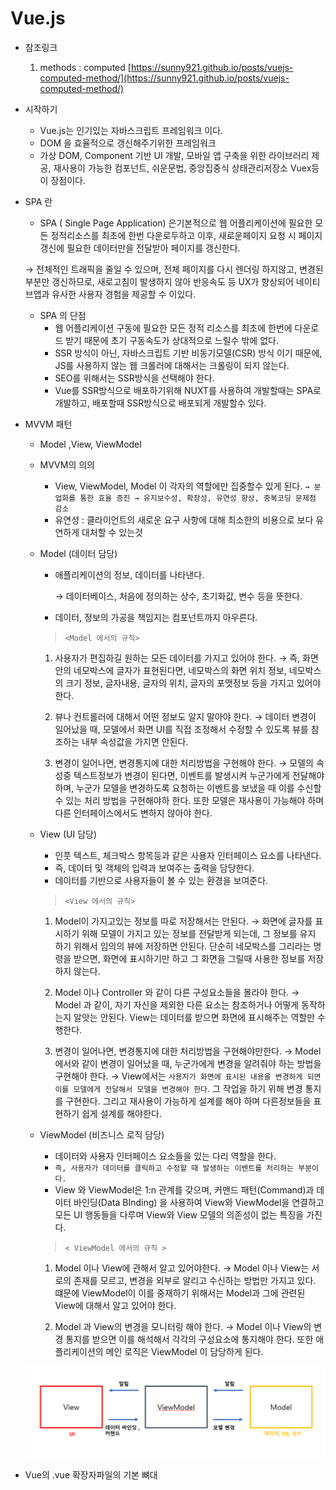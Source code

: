 # Vue.js

- 참조링크
    1. methods : computed
    [https://sunny921.github.io/posts/vuejs-computed-method/](https://sunny921.github.io/posts/vuejs-computed-method/)

- 시작하기
    - Vue.js는 인기있는 자바스크립트 프레임워크 이다.
    - DOM 을 효율적으로 갱신해주기위한 프레임워크
    - 가상 DOM, Component 기반 UI 개발, 모바일 앱 구축을 위한 라이브러리 제공, 재사용이 가능한 컴포넌트, 쉬운문법, 중앙집중식 상태관리저장소 Vuex등이 장점이다.
    

- SPA 란
    - SPA ( Single Page Application) 은기본적으로 웹 어플리케이션에 필요한 모든 정적리소스를 최초에 한번 다운로두하고 이후, 새로운페이지 요청 시 페이지 갱신에 필요한 데이터만을 전달받아 페이지를 갱신한다.
    
    → 전체적인 트래픽을 줄일 수 있으며, 전체 페이지를 다시 렌더링 하지않고, 변경된 부분만 갱신하므로, 새로고침이 발생하지 않아 반응속도 등 UX가 향상되어 네이티브앱과 유사한 사용자 경험을 제공할 수 이있다.
    
    - SPA 의 단점
        - 웹 어플리케이션 구동에 필요한 모든 정적 리소스를 최초에 한번에 다운로드 받기 때문에 초기 구동속도가 상대적으로 느릴수 밖에 없다.
        - SSR 방식이 아닌, 자바스크립트 기반 비동기모델(CSR) 방식 이기 때문에, JS를 사용하지 않는 웹 크롤러에 대해서는 크롤링이 되지 않는다.
        - SEO를 위해서는 SSR방식을 선택해야 한다.
        - Vue를 SSR방식으로 배포하기위해 NUXT를 사용하여 개발할때는 SPA로 개발하고, 배포할때 SSR방식으로 배포되게 개발할수 있다.
        
    

- MVVM 패턴
    - Model ,View, ViewModel
    - MVVM의 의의
        - View, ViewModel, Model 이 각자의 역할에만 집중할수 있게 된다.
        `→ 분업화를 통한 효율 증진
         → 유지보수성, 확장성, 유연성 향상, 중복코딩 문제점 감소`
        * 유연성 : 클라이언트의 새로운 요구 사항에 대해 최소한의 비용으로 보다 유연하게 대처할 수 있는것
    - Model (데이터 담당)
        - 애플리케이션의 정보, 데이터를 나타낸다.
            
            → 데이터베이스, 처음에 정의하는 상수, 초기화값, 변수 등을 뜻한다.
            
        - 데이터, 정보의 가공을 책임지는 컴포넌트까지 아우른다.
        
        > `<Model 에서의 규칙>`
        1. 사용자가 편집하길 원하는 모든 데이터를 가지고 있어야 한다.
        → 즉, 화면안의 네모박스에 글자가 표현된다면, 네모박스의 화면 위치 정보, 네모박스의 크기 정보, 글자내용, 글자의 위치, 글자의 포맷정보 등을 가지고 있어야한다.
        
        2. 뷰나 컨트롤러에 대해서 어떤 정보도 알지 말아야 한다.
        → 데이터 변경이 일어났을 때, 모델에서 화면 UI를 직접 조정해서 수정할 수 있도록 뷰를 참조하는 내부 속성값을 가지면 안된다.
        
        3. 변경이 일어나면, 변경통지에 대한 처리방법을 구현해야 한다.
        → 모델의 속성중 텍스트정보가 변경이 된다면, 이벤트를 발생시켜 누군가에게 전달해야 하며, 누군가 모델을 변경하도록 요청하는 이벤트를 보냈을 때 이를 수신할수 있는 처리 방법을 구현해야하 한다. 또한 모델은 재사용이 가능해야 하며 다른 인터페이스에서도 변하지 않아야 한다.
        > 
    
    - View (UI 담당)
        - 인풋 텍스트, 체크박스 항목등과 같은 사용자 인터페이스 요소를 나타낸다.
        - 즉, 데이터 및 객체의 입력과 보여주는 출력을 담당한다.
        - 데이터를 기반으로 사용자들이 볼 수 있는 환경을 보여준다.
        
        > `<View 에서의 규칙>`
        1. Model이 가지고있는 정보를 따로 저장해서는 안된다.
        → 화면에 글자를 표시하기 위해 모델이 가지고 있는 정보를 전달받게 되는데, 그 정보를 유지 하기 위해서 임의의 뷰에 저장하면 안된다. 단순히 네모박스를 그리라는 명령을 받으면, 화면에 표시하기만 하고 그 화면을 그릴때 사용한 정보를 저장하지 않는다.
        
        2.  Model 이나 Controller 와 같이 다른 구성요소들을 몰라야 한다.
        → Model 과 같이, 자기 자신을 제외한 다른 요소는 참조하거나 어떻게 동작하는지 알앗는 안된다. View는 데이터를 받으면 화면에 표시해주는 역할만 수행한다.
        
        3. 변경이 일어나면, 변경통지에 대한 처리방법을 구현해야만한다.
        → Model에서와 같이 변경이 일어났을 때, 누군가에게 변경을 알려줘야 하는 방법을 구현해야 한다.
        → View에서는 `사용자가 화면에 표시된 내용을 변경하게 되면 이를 모델에게 전달해서 모델을 변경해야 한다`. 그 작업을 하기 위해 변경 통지를 구현한다. 그리고 재사용이 가능하게 설계를 해야 하며 다른정보들을 표현하기 쉽게 설계를 해야한다.
        > 
    
    - ViewModel (비즈니스 로직 담당)
        - 데이터와 사용자 인터페이스 요소들을 있는 다리 역할을 한다.
        - `즉, 사용자가 데이터를 클릭하고 수정할 때 발생하는 이벤트를 처리하는 부분이다.`
        - View 와 ViewModel은 1:n 관계를 갖으며, 커맨드 패턴(Command)과 데이터 바인딩(Data BInding) 을 사용하여 View와 ViewModel을 연결하고 모든 UI 행동들을 다루며 View와 View 모델의 의존성이 없는 특징을 가진다.
        
        > `< ViewModel 에서의 규칙 >`
        1. Model 이나 View에 관해서 알고 있어야한다.
        → Model 이나 View는 서로의 존재를 모르고, 변경을 외부로 알리고 수신하는 방법만 가지고 있다. 떄문에 ViewModel이 이를 중재하기 위해서는 Model과 그에 관련된 View에 대해서 알고 있어야 한다.
        
        2. Model 과 View의 변경을 모니터링 해야 한다.
        → Model 이나 View의 변경 통지를 받으면 이를 해석해서 각각의 구성요소에 통지해야 한다. 또한 애플리케이션의 메인 로직은 ViewModel 이 담당하게 된다.
        > 
        
    
    ![Untitled](Vue%20js%20abeb1f281cbc4e3181523cb7cf7e08b9/Untitled.png)
    

- Vue의 .vue 확장자파일의 기본 뼈대
    
    > <template>
    - html 태그가 들어간다.
    
    <script>
    - 자바스크립트, 함수, 데이터가 들어간다.
    
    <style>
    - 컴포넌트를 꾸며줄 CSS 요소가 들어간다.
    > 
    

- Component Life Cycle
    - beforeCreate
    - `created`
    - beforeMount
    - `mounted`
    - beforeupdate
    - update
    - beforeDestroy
    - destoryed
    
    - created
        - 컴포넌트가 생성된 단계, 아직 DOM에 vue 인스턴스가 붙지 않아서 DOM에 관한 함수의 사용은 불가하다.
        - AJAX 요청으로 데이터를 fetch하는데 주로 쓰인다.
    - mounted
        - 컴포넌트 및 DOM에 vue 인스턴스가 붙은 상태, DOM을 조작하는 함수의 사용이 가능하다.
        - 부모 컴포넌트와 자식 컴포넌트간의 관계는
        부모컴포넌트가 created 된 이후 자식 컴포넌트의 created, mounted 훅이 시작되고,
        그 이후에 부모컴포넌트의 mounted가 시작된다.
        
        ![Untitled](Vue%20js%20abeb1f281cbc4e3181523cb7cf7e08b9/Untitled%201.png)
        

---

- 링크
    - Vue 이벤트에 관한 공식문서
        
        [https://v2.ko.vuejs.org/v2/guide/events.html](https://v2.ko.vuejs.org/v2/guide/events.html)
        

- 축약어
    - @click
        - v-on: click 을 축약 시킴
        - 이벤트 리슨에 대한 축약어를 사용했다면, 모든코드에서 “@”로 사용해야함
    - “:”
        - v-bind: 의 축약어
        - :value=”value” 처럼 사용
- 보간법
    
    ```jsx
    <p>{{outputGoal()}}</p>
    ```
    
    - 위와 같이 vue의 데이터 및 methods를 사용하기 위한 구문
- vue에서의 `this`
    
    ```jsx
    const app = Vue.createApp({
      data() {
        return {
          courseGoalA: "Finish This Course and learn Vue!",
          courseGoalB: "Master Vue and build amazing apps!",
    
          vueLink: "https://v3-docs.vuejs-korea.org/",
        };
      },
      methods: {
        outputGoal() {
          let randomNumber = Math.random();
          if (randomNumber < 0.5) {
            return this.courseGoalA;
          } else {
            return this.courseGoalB;
          }
        },
      },
    });
    app.mount("#user-goal");
    ```
    
    - Vue 에서의 `this` 는 자신을 만든 객체, 위의 코드에서는 const app 으로 볼수 있다.

### Vue를 이용한 DOM 상호작용

- index.html

```html
<!DOCTYPE html>
<html lang="en">
  <head>
    <meta charset="UTF-8" />
    <meta name="viewport" content="width=device-width, initial-scale=1.0" />
    <title>Vue Basics</title>
    <link
      href="https://fonts.googleapis.com/css2?family=Jost:wght@400;700&display=swap"
      rel="stylesheet"
    />
    <link rel="stylesheet" href="styles.css" />
    <script src="https://unpkg.com/vue@next" defer></script>
    <script src="app.js" defer></script>
  </head>
  <body>
    <header>
      <h1>Vue Course Goals</h1>
    </header>
    <section id="user-goal">
      <h2>My Course Goal</h2>
      <p>{{courseGoal}}</p>
      <p>Lean More <a :href="vueLink"> About Vue</a></p>
    </section>
  </body>
</html>
```

- `defer` html 에서 페이지가 모두 로드된 후에 해당 외부스크립트가 실행됨을 명시한다.
- v-bind:href 코드로 vue에서 넘어온 값을 사용할수있다 (Tag에서)
동적 속성 할당!

- Vue app인스턴스 생성 및 연결하기
    - app.js
    
    ```jsx
    const app = Vue.createApp({
      data() {
        return {
          courseGoal: "Finish This Course and learn Vue!",
        };
      },
    });
    app.mount("#user-goal");
    ```
    
    - data는 무조건 함수로 선언된다. (키워드 변경불가),
    return 으로 나가는 값들을 데이터로 사용할수 있다. → html에서 사용
    - data 는 그 자체로 함수이자 메서드 며.
    - `methods`는 메서드 및 함수로 만들어진 객체를 갖는다.
    
    ```jsx
    const app = Vue.createApp({
      data() {
        return {
          courseGoal: "Finish This Course and learn Vue!",
          vueLink: "https://v3-docs.vuejs-korea.org/",
        };
      },
      methods: {
        outputGoal() {
          let randomNumber = Math.random();
          if (randomNumber < 0.5) {
            return "Learn Vue!";
          } else {
            return "Master Vue!";
          }
        },
      },
    });
    app.mount("#user-goal");
    ```
    
- v-on 을 통해 이벤트 바인딩 하기
    
    ```html
    <h2>Events in Action</h2>
          <button v-on:click="counter++">Add</button>
          <button v-on:click="counter=0">Remove</button>
          <p>Result: {{ counter }}</p>
    ```
    
- v-on으로 효율적인 vue 바인딩
    - index.html
    
    ```html
    <!DOCTYPE html>
    <html lang="en">
      <head>
        <meta charset="UTF-8" />
        <meta name="viewport" content="width=device-width, initial-scale=1.0" />
        <title>Vue Basics</title>
        <link
          href="https://fonts.googleapis.com/css2?family=Jost:wght@400;700&display=swap"
          rel="stylesheet"
        />
        <link rel="stylesheet" href="styles.css" />
        <script src="https://unpkg.com/vue@next" defer></script>
        <script src="app.js" defer></script>
      </head>
      <body>
        <header>
          <h1>Vue Events</h1>
        </header>
        <section id="events">
          <h2>Events in Action</h2>
          <button v-on:click="addCounter(5)">Add</button>
          <button v-on:click="resetCounter">Remove</button>
          <button v-on:click="reduceCounter(3)">Reduce</button>
          <p>Result: {{ counter }}</p>
          <input
            type="text"
            v-on:input="setName($event, 'kdman')"
            v-on:keyup.enter="confirmInput"
          />
          <!-- $event는 지정된 내장 이벤트객체를 전달할수있는 값 -->
          <p>Your Name : {{confirmedName }}</p>
          <form v-on:submit.prevent="submitForm">
            <input type="text" />
            <button>Sign Up</button>
          </form>
        </section>
      </body>
    </html>
    ```
    
    - app.js
    
    ```jsx
    const app = Vue.createApp({
      data() {
        return {
          counter: 0,
          name: "",
          confirmedName: "",
        };
      },
      methods: {
        confirmInput() {
          this.confirmedName = this.name;
        },
        submitForm() {
          alert("Submitted!");
        },
        addCounter(num) {
          this.counter = this.counter + num;
        },
        resetCounter() {
          this.counter = 0;
        },
        reduceCounter(num) {
          this.counter = this.counter - num;
        },
        setName(event, lastname) {
          //event 인수는 이벤트가 발생한 엘리먼트를 그대로 가져온다.
          //이벤트리스너의 JS 기본 방식중 하나
    
          this.name = event.target.value + " " + lastname;
        },
      },
    });
    
    app.mount("#events");
    ```
    
- v-model
    - v-model 은 v-bind=”value” v-on:click 과 같이 바인딩과 이벤트를 동시에 쓸수 있는 축약어 이다.
    - v-model을 통해 양방향 바인딩이 가능하다.

### 고급 반응형

- Vue는 html에서 선언된 Methods는 페이지에 변경점이 있을 때마다 재실행 한다. (모든 Method전부, 바인딩 되지 않은 methods들!)
- 연산 (Computer) 프로퍼티
    - Vue가 의존성을 인식하고, 의존성이 변경된 경우에만 재실행
    - 즉, method처럼 모든 변경에 대해 재실행 되는 것이 아닌, 의존성 (바라보는 computed 객체)의 변화가 일어날 때만, 해당 함수객체를 실행하기 때문에, method 보다 유용하게 사용할수 있다.
    
    ```jsx
    const app = Vue.createApp({
      data() {
        return {
          counter: 0,
          name: "",
        };
      },
      methods: {
        outputFullName() {
          console.log("run again");
          if (this.name === "") {
            return "";
          }
          return this.name + " " + "kdman";
        },
        setName(event) {
          this.name = event.target.value;
        },
        add(num) {
          this.counter = this.counter + num;
        },
        reduce(num) {
          this.counter = this.counter - num;
          // this.counter--;
        },
      },
      computed : {
        
      }
    });
    ```
    
    - computed라는 지정된 이름으로만 선언해야 하며, methods와 같이 객체를 반환 한다.
    
    ```jsx
    computed: {
        fullname() {
          console.log("run again");
          if (this.name === "") {
            return "";
          }
          return this.name + " " + "kdman";
        },
      },
    ```
    
    ```html
    <section id="events">
          <h2>Events in Action</h2>
          <button v-on:click="add(10)">Add 10</button>
          <button v-on:click="reduce(5)">Subtract 5</button>
          <p>Result: {{ counter }}</p>
          <input type="text" v-on:input="setName($event)" />
          <p>Your Name: {{ fullname }}</p> <!--computed의 객체 사용-->
        </section>
    ```
    
    - 메소드(함수)의 형태로 각각선언하지만, 사용되는 방식은 data 프로퍼티와 같이 사용한다.
    method 사용과 같이 () 를 사용하지않고 이름그대로 사용(작명도, data와 같이 data형식에 맞게 작명) → `변수처럼 사용한다`
    - comupted의 객체를 사용한다기 보다, 해당 객체를 바라보며 호출 하는 형식
    - methods의 함수 객체들 처럼, 값이 변화할 때마다 재실행 되는것이 아니며, 의존성이 있는 객체의 변화가 생길때에만 호출한다.
    - 따라서 method 보다는 computed의 함수 객체를 사용하여 값을 사용하는것이 좋다.
    methods는 페이지에서 어떤 항목이 변경되든 값을 재계산 해야하는 경우만 사용하면 좋다
    
- 감시자 (Watcher)
    - 의존성 중 하나가 변경될 때, Vue에 실행하도록 지시한다.
    - computed와 같이 변경되는 사항에 대해서만 실행한다.
    - 두개 이상의 연관된 data프로퍼티를 watch 하며 사용하기에는 좋지 않다.
    ( 해당 경우에는 computed를 사용하는게 낫다)
    - 하지만, 단적으로 data 프로퍼티 하나에 대한 Logic을 설계할때는 watch를 사용하면 상당히 좋다.
        
        ```
        const app = Vue.createApp({
          data() {
            return {
              counter: 0,
              name: "",
              fullname: "",
            };
          },
          methods: {
            outputFullName() {
              console.log("run again");
              if (this.name === "") {
                return "";
              }
              return this.name + " " + "kdman";
            },
            setName(event) {
              this.name = event.target.value;
            },
            add(num) {
              this.counter = this.counter + num;
            },
            reduce(num) {
              this.counter = this.counter - num;
              // this.counter--;
            },
          },
          **watch: {
            name(value) {
              this.fullname = value + " " + "kd";
            },**
          },
          computed: {
            // fullname() {
            //   console.log("run again");
            //   if (this.name === "") {
            //     return "";
            //   }
            //   return this.name + " " + "kdman";
            // },
          },
        });
        
        app.mount("#events");
        ```
        
        ![Untitled](Vue%20js%20abeb1f281cbc4e3181523cb7cf7e08b9/Untitled%202.png)
        
        - watch 함수객체에 인수가 1개일때
        첫번째 인수값은, 바라보는 data의 마지막 값이다.
        
        ```jsx
        watch: {
            name(value) {
              this.fullname = value + " " + "kd";
            },
        ```
        
        - watch 함수객체에 인수가 2개일떄
            
            첫번째 인수값은 newValue, 두번째 인수값은 oldValue이다
            
            ```jsx
            watch: {
                name(newValue, oldValue) {
                  this.fullname = value + " " + "kd";
                },
            ```
            
        
        - 두개이상의 연관에 data 처리에 대한 watch 와 computed의 비교
        computed가 두개이상의 바인딩 데이터를 처리하기에 훨씬 수월함을 알 수 있다.
        
        ```jsx
        /** watch */
        watch: {
            name(value) {
              if (value === "") {
                this.fullname = "";
              } else {
                this.fullname = value + " " + this.lastName;
              }
            },
            lastName(value) {
              if (value === "") {
                this.fullname = "";
              } else {
                this.fullname = this.name + " " + value;
              }
            },
          },
        
        /** computed */
        computed: {
           nameSetting() {
              if (this.name === "") {
                return "";
              }
              return this.name + " " + this.lastName;
            },
          },
        
        ```
        
        - watch를 쓰기 좋은 예시
        data 프로퍼티의 값이 변화하는 것에 대한 분기 처리및 상태 변경에 용이 하다.
        
        ```
        counter(value) {
              if (value > 50) {
                const that = this; //setTimeout 내부에서 this를 사용하기 위한 선언
                setTimeout(function () {
                  that.counter = 0;
                }, 2 * 1000);
              }
            },
        ```
        

- `Methods` VS `Computed` VS `Watch`
    - Methods
        - 이벤트 바인딩 또는 데이터 바인딩을 위해 사용
        - 데이터 바인딩 {{ value }}  일 경우, 페이지의 리렌더링이 발생할때마다
        함수 재호출 이 발생하는 단점 존재
        → 리렌더링 때마다 갱신되야하는 경우에는 사용
        - 때문에 `이벤트 바인딩`을 위해 주로 사용
        
    - Computed
        - 다른 데이터를 기반으로 하는 데이터를 가져오기 유용
        - 의존하는 데이터가 바뀔때만 재실행 된다. (의존성 기반)
        - 다른데이터에 의존하는 데이터 바인딩에 사용
    - Watch
        - 어떠한 프로퍼티든 감시할 수 있다.
        - 데이터 변경에 대한 반응을 코드로 실행 가능( http request, setTimeout …)
        - 바뀌는 데이터를 토대로, 데이터가 아닌 내부에서 업데이트가 필요한 작업이 있을 때에 사용하면 좋다.

### 동적 스타일링

- 인라인 스타일
    - html 태그내에 `:style=”{borderColor : conditionValue ? ‘#ccc’ : ‘#aaa’}` 와 같이
        
        v-bind를 이용해 style 속성에 할당할 수 있다.
        
- class 동적 할당1
    
    ```html
    <div
            :class="boxASelected ? 'demo active' : 'demo'"
            @click="boxSelected('A')"
          ></div>
    ```
    
    - css 스타일을 미리 만들어 놓고, 그에따른 선택자가 활성화 될 때, 지정한 스타일이 활성화 되기 한다.
- class 동적 할당 2
    
    ```html
    <div
            :class="{demo : true, active : boxASelected}"
            @click="boxSelected('A')"
          ></div>
    
    <div
            class="demo"
            :class="{active : boxASelected}"
            @click="boxSelected('A')"
          ></div>
    
    //둘다 가능
    ```
    
    - demo class는 항상 활성화 하고, active class는 boxASelected의 값에 따라 활성화를 결정

### 콘텐츠 조건부 렌더링 및 목록 렌더링

- v-if
    - v-if 문을 통해 자바스크립트 조건문으로 해당 엘리먼트를 조건부 렌더링 할 수 있다.
        
        ```html
        <p v-if="goals.length === 0">
        ```
        
- v-else
    
    ```html
    <p v-if="goals.length === 0">No goals have been added yet - please start adding some</p>
       <ul v-else v-for="goal in goals">
          <li>{{goal}}</li>
          <li v-if="goals.length === 0">Goals</li>
       </ul>
    ```
    
    - v-else는 v-if 가 사용되는 엘리먼트의 바로 다음에 와야 사용가능하다.
    - 바로위의 v-if조건에 대한 Opposition 값으로 조건부 렌더링을 한다.
- v-else-if
    - v-else-if 또한 v-if 가 사용되는 바로 다음 엘리먼트에 사용해야 한다.,
    
    ```html
    <p v-if="goals.length === 0">
            No goals have been added yet - please start adding some!
          </p>
          <ul v-else-if="goals.length > 0" v-for="goal in goals">
            <li>{{goal}}</li>
            <li v-if="goals.length === 0">Goals</li>
          </ul>
          <p v-else>...</p>
    ```
    
    - v-if , v- else-if , v-else는 사용시에는 v-if를 따라 움직여야 한다.
- v-show (v-if의 대안?)
    - v-show는 v-if 패밀리와 다르게 독립적인 조건부 렌더링이 가능케한다.
    
    ```html
    <p v-show="goals.length === 0">
    ```
    

- `v-if`  VS `v-show`
    - v-if 는 실제로 DOM에서 요소를 추가 및 제거 한다.
        - 요소를 추가하고 제거할 떄 성능에 영향을 줄 수 있다.
    
    - v-show 는 css를 통해 요소를 숨기거나 표시한다.
        - DOM에 필요하지 않은 요소까지 들고 있게 될 수 도 있다.
        - 콘텐츠 상태가 표시 및 숨김을 통해 “자주” 바뀌어야 하는 상황에서는 사용
        
    - 평소에는 v-if를 이용하는 것 이좋다.

- v-for
    - Vue에서 쓰이는 반복렌더링 반복문은 v-for 이다
    
    ```html
    <li v-for="goal in goals">{{goal}}</li>
    ```
    
    - JS의 표준 문법인 item of List 가 아닌 item in List 의 형식으로 사용한다.
    - 인덱스를 표현하기
    
    ```html
    <li v-for="(goal, index) in goals">{{goal}} - {{index}}</li>
    ```
    
    - Array외의 반복
    
    ```html
    <ul>
            <li v-for="(value, key, index) in {name:'max', key:'Vue Master'}">
              {{key}} : {{value}} - {{index}}
            </li>
          </ul>
    ```
    
    ![Untitled](Vue%20js%20abeb1f281cbc4e3181523cb7cf7e08b9/Untitled%203.png)
    
    - 숫자로 반복하기
    
    ```html
    <ul><li v-for="num in 10">{{num}}</li></ul>
    ```
    
    ![Untitled](Vue%20js%20abeb1f281cbc4e3181523cb7cf7e08b9/Untitled%204.png)
    
- v-for + key (목록에 대한 상태 유실 방지)
    - v-for로 반복되는 렌더링에서는 1번째요소를 삭제할 시, 그 다음요소가 1번째의 자리를 차지하게 되면, 해당자리에 있던 데이터를 덮어쓸수 있다.( 또는 데이터사용에 있어서 버그가 발생할 수 있다._)
    - 때문에, v-for 사용시 각 목록에 대한 고유 Key를 부과하여, 데이터간의 구분을 하면 좋다
    
    ```html
    <li v-for="(goal, index) in goals" 
    	@click="removeGoalTargetting(index)" 
    	:key="goal">
        {{goal}} - {{index}}
    </li>
    ```
    
    - key를 v-bind를 통해 반복요소인 goal 을 넣어줌으로써 고유 키를 갖게 하였다.
    - v-for 구문 사용시 key를 입력해주면 대부분 좋다!